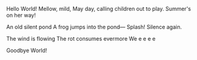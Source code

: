 Hello World!
Mellow, mild, May day,
calling children out to play.
Summer's on her way!




An old silent pond
A frog jumps into the pond—
Splash! Silence again.


The wind is flowing
The rot consumes evermore
We e e e e

Goodbye World!
